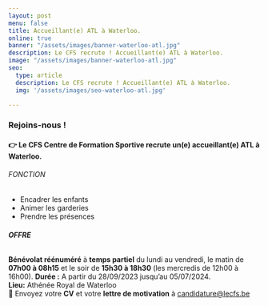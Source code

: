 ```yaml
---
layout: post
menu: false
title: Accueillant(e) ATL à Waterloo.
online: true
banner: "/assets/images/banner-waterloo-atl.jpg"
description: Le CFS recrute ! Accueillant(e) ATL à Waterloo.
image: "/assets/images/banner-waterloo-atl.jpg"
seo:
  type: article
  description: Le CFS recrute ! Accueillant(e) ATL à Waterloo.
  img: '/assets/images/seo-waterloo-atl.jpg'

---
```

### Rejoins-nous !

#### 👉 Le **CFS** Centre de Formation Sportive recrute un(e) **accueillant(e)** ATL à Waterloo.

###### FONCTION

- Encadrer les enfants
- Animer les garderies
- Prendre les présences

###### **OFFRE**

**Bénévolat réénuméré** à **temps partiel** du lundi au vendredi, le matin de **07h00 à 08h15** et le soir de **15h30 à 18h30** (les mercredis de 12h00 à 16h00).
**Durée :** A partir du 28/09/2023 jusqu’au 05/07/2024.<br>
**Lieu:** Athénée Royal de Waterloo<br>
📩 Envoyez votre **CV** et votre **lettre de motivation** à [candidature@lecfs.be](mailto:candidature@lecfs.be)